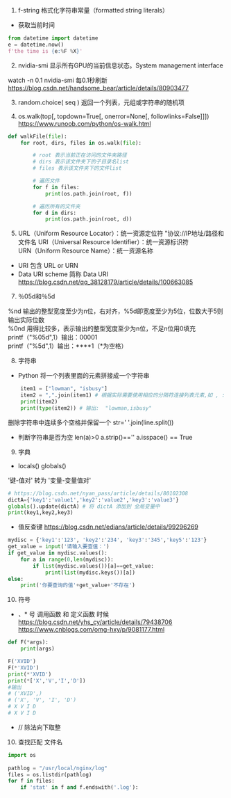 1. f-string 格式化字符串常量（formatted string literals）

* 获取当前时间
```python
from datetime import datetime
e = datetime.now()
f'the time is {e:%F %X}'
```

2. nvidia-smi
显示所有GPU的当前信息状态。System management interface

watch -n 0.1 nvidia-smi 每0.1秒刷新
https://blog.csdn.net/handsome_bear/article/details/80903477

3. random.choice( seq ) 返回一个列表，元组或字符串的随机项

4. os.walk(top[, topdown=True[, onerror=None[, followlinks=False]]])
https://www.runoob.com/python/os-walk.html
```python
def walkFile(file):
    for root, dirs, files in os.walk(file):

        # root 表示当前正在访问的文件夹路径
        # dirs 表示该文件夹下的子目录名list
        # files 表示该文件夹下的文件list

        # 遍历文件
        for f in files:
            print(os.path.join(root, f))

        # 遍历所有的文件夹
        for d in dirs:
            print(os.path.join(root, d))
  ```
5. URL（Uniform Resource Locator）：统一资源定位符 "协议://IP地址/路径和文件名
URI（Universal Resource Identifier）：统一资源标识符  
URN（Uniform Resource Name）：统一资源名称  
* URI 包含 URL or URN 
* Data URI scheme 简称 Data URI  
https://blog.csdn.net/qq_38128179/article/details/100663085

7. ％05d和％5d

%nd 输出的整型宽度至少为n位，右对齐，%5d即宽度至少为5位，位数大于5则输出实际位数  
%0nd 用得比较多，表示输出的整型宽度至少为n位，不足n位用0填充  
printf（"%05d",1）输出：00001  
printf（"%5d",1）输出：****1（*为空格）  

8. 字符串
* Python 将一个列表里面的元素拼接成一个字符串
```python
    item1 = ["lowman", "isbusy"]
    item2 = ",".join(item1) # 根据实际需要使用相应的分隔符连接列表元素,如 , : ; 或者空字符串
    print(item2)
    print(type(item2)) # 输出:  "lowman,isbusy"
```
  删除字符串中连续多个空格并保留一个 str=' '.join(line.split())
* 判断字符串是否为空
    len(a)>0
    a.strip()==''
    a.isspace() == True

9. 字典

* locals() globals()

'键-值对' 转为 '变量-变量值对'
```python
# https://blog.csdn.net/nyan_pass/article/details/80102308
dictA={'key1':'value1','key2':'value2','key3':'value3'}
globals().update(dictA) # 将 dictA 添加到 全局变量中
print(key1,key2,key3)
```
* 值反查键
https://blog.csdn.net/edians/article/details/99296269
```python
mydisc = {'key1':'123', 'key2':'234', 'key3':'345','key5':'123'}
get_value = input('请输入要查值：')
if get_value in mydisc.values():
    for a in range(0,len(mydisc)):
        if list(mydisc.values())[a]==get_value:
            print(list(mydisc.keys())[a])
else:
    print('你要查询的值'+get_value+'不存在')
```

10. 符号

* *、** 号
调用函数 和 定义函数 时候   
https://blog.csdn.net/yhs_cy/article/details/79438706  
https://www.cnblogs.com/omg-hxy/p/9081177.html
```python
def F(*args):
    print(args)

F('XVID')
F(*'XVID')
print(*'XVID')
print(*['X','V','I','D'])
#输出
# ('XVID',)
# ('X', 'V', 'I', 'D')
# X V I D
# X V I D
```
* // 除法向下取整


10. 查找匹配 文件名  
```python
import os
 
pathlog = "/usr/local/nginx/log"
files = os.listdir(pathlog)
for f in files:
    if 'stat' in f and f.endswith('.log'):
```
